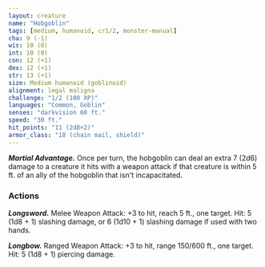 ```yaml
---
layout: creature
name: "Hobgoblin"
tags: [medium, humanoid, cr1/2, monster-manual]
cha: 9 (-1)
wis: 10 (0)
int: 10 (0)
con: 12 (+1)
dex: 12 (+1)
str: 13 (+1)
size: Medium humanoid (goblinoid)
alignment: legal maligna
challenge: "1/2 (100 XP)"
languages: "Common, Goblin"
senses: "darkvision 60 ft."
speed: "30 ft."
hit_points: "11 (2d8+2)"
armor_class: "18 (chain mail, shield)"
---
```


***Martial Advantage.*** Once per turn, the hobgoblin can deal an extra 7 (2d6) damage to a creature it hits with a weapon attack if that creature is within 5 ft. of an ally of the hobgoblin that isn't incapacitated.

### Actions

***Longsword.*** Melee Weapon Attack: +3 to hit, reach 5 ft., one target. Hit: 5 (1d8 + 1) slashing damage, or 6 (1d10 + 1) slashing damage if used with two hands.

***Longbow.*** Ranged Weapon Attack: +3 to hit, range 150/600 ft., one target. Hit: 5 (1d8 + 1) piercing damage.